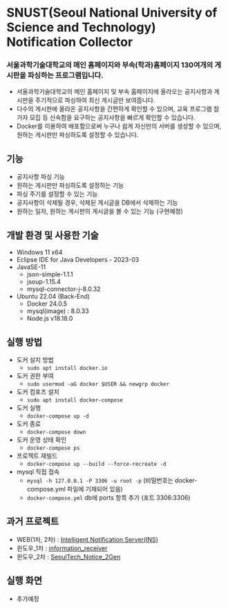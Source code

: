 ﻿# SNUST(Seoul National University of Science and Technology) Notification Collector

### 서울과학기술대학교의 메인 홈페이지와 부속(학과)홈페이지 130여개의 게시판을 파싱하는 프로그램입니다.
- 서울과학기술대학교의 메인 홈페이지 및 부속 홈페이지에 올라오는 공지사항과 게시판을 주기적으로 파싱하여 최신 게시글만 보여줍니다.
- 다수의 게시판에 올라온 공지사항을 간편하게 확인할 수 있으며, 교육 프로그램 참가자 모집 등 신속함을 요구하는 공지사항을 빠르게 확인할 수 있습니다.
- Docker를 이용하여 배포함으로써 누구나 쉽게 자신만의 서버를 생성할 수 있으며, 원하는 게시판만 파싱하도록 설정할 수 있습니다.

## 기능
- 공지사항 파싱 기능
- 원하는 게시판만 파싱하도록 설정하는 기능
- 파싱 주기를 설정할 수 있는 기능
- 공지사항이 삭제될 경우, 삭제된 게시글을 DB에서 삭제하는 기능
- 원하는 일자, 원하는 게시판의 게시글을 볼 수 있는 기능 (구현예정)

## 개발 환경 및 사용한 기술
- Windows 11 x64
- Eclipse IDE for Java Developers - 2023-03
- JavaSE-11
  - json-simple-1.1.1
  - jsoup-1.15.4
  - mysql-connector-j-8.0.32
- Ubuntu 22.04 (Back-End)
  - Docker 24.0.5
  - mysql(image) : 8.0.33
  - Node.js v18.18.0

## 실행 방법
- 도커 설치 방법
  - ```sudo apt install docker.io```
- 도커 권한 부여
  - ```sudo usermod -aG docker $USER && newgrp docker```
- 도커 컴포즈 설치
  - ```sudo apt install docker-compose```
- 도커 실행
  - ```docker-compose up -d```
- 도커 종료
  - ```docker-compose down```
- 도커 운영 상태 확인
  - ```docker-compose ps```
- 프로젝트 재빌드
  - ```docker-compose up --build --force-recreate -d```
- mysql 직접 접속
  - ```mysql -h 127.0.0.1 -P 3306 -u root -p``` (비밀번호는 docker-compose.yml 파일에 기재되어 있음)
  - ```docker-compose.yml``` db에 ports 항목 추가 (포트 3306:3306)

## 과거 프로젝트
- WEB(1차, 2차) : [Intelligent Notification Server(INS)](https://github.com/ehn1225/Projects/tree/master/Intelligent_Notification_Server(INS))
- 윈도우_1차 : [information_receiver](https://github.com/ehn1225/Projects/tree/master/SeoulTech_Notice_1st_Gen)
- 윈도우_2차 : [SeoulTech_Notice_2Gen](https://github.com/ehn1225/Projects/tree/master/SeoulTech_Notice_2nd_Gen)

   
## 실행 화면
- 추가예정
